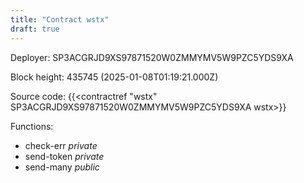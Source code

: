 ```yaml
---
title: "Contract wstx"
draft: true
---
```

Deployer: SP3ACGRJD9XS97871520W0ZMMYMV5W9PZC5YDS9XA


 



Block height: 435745 (2025-01-08T01:19:21.000Z)

Source code: {{<contractref "wstx" SP3ACGRJD9XS97871520W0ZMMYMV5W9PZC5YDS9XA wstx>}}

Functions:

* check-err _private_
* send-token _private_
* send-many _public_

